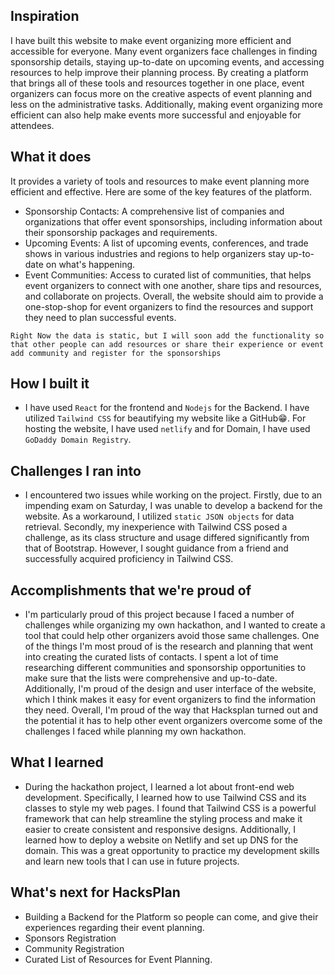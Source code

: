 ## Inspiration
I have built this website to make event organizing more efficient and accessible for everyone. Many event organizers face challenges in finding sponsorship details, staying up-to-date on upcoming events, and accessing resources to help improve their planning process. By creating a platform that brings all of these tools and resources together in one place, event organizers can focus more on the creative aspects of event planning and less on the administrative tasks. Additionally, making event organizing more efficient can also help make events more successful and enjoyable for attendees.

## What it does
It provides a variety of tools and resources to make event planning more efficient and effective. Here are some of the key features of the platform.
- Sponsorship Contacts: A comprehensive list of companies and organizations that offer event sponsorships, including information about their sponsorship packages and requirements.
- Upcoming Events: A list of upcoming events, conferences, and trade shows in various industries and regions to help organizers stay up-to-date on what's happening.
- Event Communities: Access to curated list of communities, that helps event organizers to connect with one another, share tips and resources, and collaborate on projects.
Overall, the website should aim to provide a one-stop-shop for event organizers to find the resources and support they need to plan successful events.

`Right Now the data is static, but I will soon add the functionality so that other people can add resources or share their experience or event add community and register for the sponsorships`

## How I built it
- I have used `React` for the frontend and `Nodejs` for the Backend. I have utilized `Tailwind CSS` for beautifying my website like a GitHub😁.  For hosting the website, I have used `netlify` and for Domain, I have used `GoDaddy Domain Registry`.

## Challenges I ran into
- I encountered two issues while working on the project. Firstly, due to an impending exam on Saturday, I was unable to develop a backend for the website. As a workaround, I utilized `static JSON objects` for data retrieval. Secondly, my inexperience with Tailwind CSS posed a challenge, as its class structure and usage differed significantly from that of Bootstrap. However, I sought guidance from a friend and successfully acquired proficiency in Tailwind CSS.

## Accomplishments that we're proud of
- I'm particularly proud of this project because I faced a number of challenges while organizing my own hackathon, and I wanted to create a tool that could help other organizers avoid those same challenges.
One of the things I'm most proud of is the research and planning that went into creating the curated lists of contacts. I spent a lot of time researching different communities and sponsorship opportunities to make sure that the lists were comprehensive and up-to-date. Additionally, I'm proud of the design and user interface of the website, which I think makes it easy for event organizers to find the information they need. Overall, I'm proud of the way that Hacksplan turned out and the potential it has to help other event organizers overcome some of the challenges I faced while planning my own hackathon.

## What I learned
- During the hackathon project, I learned a lot about front-end web development. Specifically, I learned how to use Tailwind CSS and its classes to style my web pages. I found that Tailwind CSS is a powerful framework that can help streamline the styling process and make it easier to create consistent and responsive designs. Additionally, I learned how to deploy a website on Netlify and set up DNS for the domain. This was a great opportunity to practice my development skills and learn new tools that I can use in future projects.

## What's next for HacksPlan
- Building a Backend for the Platform so people can come, and give their experiences regarding their event planning.
- Sponsors Registration
- Community Registration
- Curated List of Resources for Event Planning.
